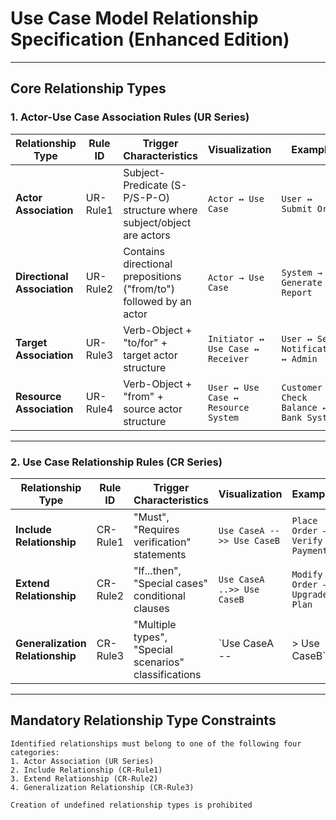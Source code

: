 # Use Case Model Relationship Specification (Enhanced Edition)

---

## Core Relationship Types

### 1. Actor-Use Case Association Rules (UR Series)

| Relationship Type       | Rule ID   | Trigger Characteristics                                                                 | Visualization           | Example                    |
|-------------------------|-----------|-----------------------------------------------------------------------------------------|-------------------------|----------------------------|
| ​**Actor Association**   | UR-Rule1  | Subject-Predicate (S-P/S-P-O) structure where subject/object are actors                  | `Actor ↔ Use Case`      | `User ↔ Submit Order`      |
| ​**Directional Association** | UR-Rule2  | Contains directional prepositions ("from/to") followed by an actor                     | `Actor → Use Case`      | `System → Generate Report` |
| ​**Target Association**   | UR-Rule3  | Verb-Object + "to/for" + target actor structure                                         | `Initiator ↔ Use Case ↔ Receiver` | `User ↔ Send Notification ↔ Admin` |
| ​**Resource Association** | UR-Rule4  | Verb-Object + "from" + source actor structure                                           | `User ↔ Use Case ↔ Resource System` | `Customer ↔ Check Balance ↔ Bank System` |

---

### 2. Use Case Relationship Rules (CR Series)

| Relationship Type     | Rule ID   | Trigger Characteristics                  | Visualization            | Example                    |
|-----------------------|-----------|-----------------------------------------|--------------------------|----------------------------|
| ​**Include Relationship** | CR-Rule1  | "Must", "Requires verification" statements | `Use CaseA -->> Use CaseB` | `Place Order → Verify Payment` |
| ​**Extend Relationship** | CR-Rule2  | "If...then", "Special cases" conditional clauses | `Use CaseA ..>> Use CaseB` | `Modify Order → Upgrade Plan` |
| ​**Generalization Relationship** | CR-Rule3  | "Multiple types", "Special scenarios" classifications | `Use CaseA --|> Use CaseB` | `VIP Operation → Standard Operation` |

---

## Mandatory Relationship Type Constraints
```text
Identified relationships must belong to one of the following four categories:
1. Actor Association (UR Series)
2. Include Relationship (CR-Rule1)
3. Extend Relationship (CR-Rule2)
4. Generalization Relationship (CR-Rule3)

Creation of undefined relationship types is prohibited